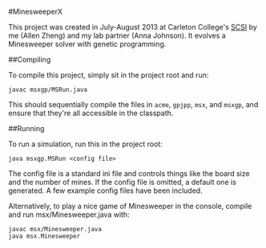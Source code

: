 #MinesweeperX

This project was created in July-August 2013 at Carleton College's
[SCSI](http://apps.carleton.edu/summer/scsi/) by me (Allen Zheng) and my lab
partner (Anna Johnson). It evolves a Minesweeper solver with genetic
programming.

##Compiling

To compile this project, simply sit in the project root and run:

```
javac msxgp/MSRun.java
```

This should sequentially compile the files in `acme`, `gpjpp`, `msx`, and
`msxgp`, and ensure that they're all accessible in the classpath.

##Running

To run a simulation, run this in the project root:

```
java msxgp.MSRun <config file>
```

The config file is a standard ini file and controls things like the board size
and the number of mines. If the config file is omitted, a default one is
generated. A few example config files have been included.

Alternatively, to play a nice game of Minesweeper in the console, compile and
run msx/Minesweeper.java with:

```
javac msx/Minesweeper.java
java msx.Minesweeper
```
